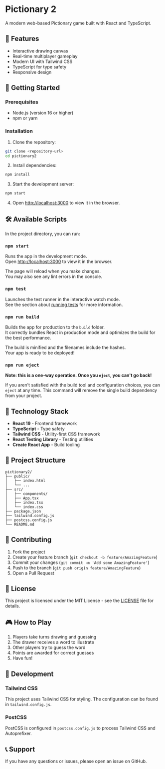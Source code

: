 # Pictionary 2

A modern web-based Pictionary game built with React and TypeScript.

## 🎨 Features

- Interactive drawing canvas
- Real-time multiplayer gameplay
- Modern UI with Tailwind CSS
- TypeScript for type safety
- Responsive design

## 🚀 Getting Started

### Prerequisites

- Node.js (version 16 or higher)
- npm or yarn

### Installation

1. Clone the repository:
```bash
git clone <repository-url>
cd pictionary2
```

2. Install dependencies:
```bash
npm install
```

3. Start the development server:
```bash
npm start
```

4. Open [http://localhost:3000](http://localhost:3000) to view it in the browser.

## 🛠️ Available Scripts

In the project directory, you can run:

### `npm start`

Runs the app in the development mode.\
Open [http://localhost:3000](http://localhost:3000) to view it in the browser.

The page will reload when you make changes.\
You may also see any lint errors in the console.

### `npm test`

Launches the test runner in the interactive watch mode.\
See the section about [running tests](https://facebook.github.io/create-react-app/docs/running-tests) for more information.

### `npm run build`

Builds the app for production to the `build` folder.\
It correctly bundles React in production mode and optimizes the build for the best performance.

The build is minified and the filenames include the hashes.\
Your app is ready to be deployed!

### `npm run eject`

**Note: this is a one-way operation. Once you `eject`, you can't go back!**

If you aren't satisfied with the build tool and configuration choices, you can `eject` at any time. This command will remove the single build dependency from your project.

## 🎯 Technology Stack

- **React 19** - Frontend framework
- **TypeScript** - Type safety
- **Tailwind CSS** - Utility-first CSS framework
- **React Testing Library** - Testing utilities
- **Create React App** - Build tooling

## 📁 Project Structure

```
pictionary2/
├── public/
│   ├── index.html
│   └── ...
├── src/
│   ├── components/
│   ├── App.tsx
│   ├── index.tsx
│   └── index.css
├── package.json
├── tailwind.config.js
├── postcss.config.js
└── README.md
```

## 🤝 Contributing

1. Fork the project
2. Create your feature branch (`git checkout -b feature/AmazingFeature`)
3. Commit your changes (`git commit -m 'Add some AmazingFeature'`)
4. Push to the branch (`git push origin feature/AmazingFeature`)
5. Open a Pull Request

## 📝 License

This project is licensed under the MIT License - see the [LICENSE](LICENSE) file for details.

## 🎮 How to Play

1. Players take turns drawing and guessing
2. The drawer receives a word to illustrate
3. Other players try to guess the word
4. Points are awarded for correct guesses
5. Have fun!

## 🔧 Development

### Tailwind CSS

This project uses Tailwind CSS for styling. The configuration can be found in `tailwind.config.js`.

### PostCSS

PostCSS is configured in `postcss.config.js` to process Tailwind CSS and Autoprefixer.

## 📞 Support

If you have any questions or issues, please open an issue on GitHub.
